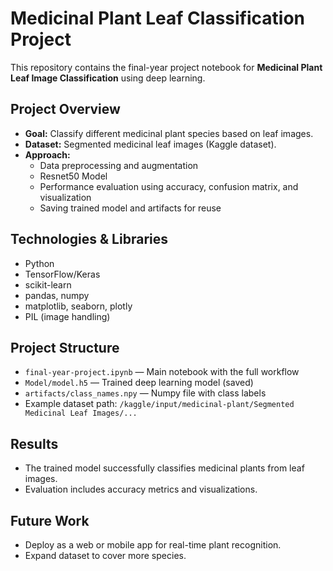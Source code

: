 # Medicinal Plant Leaf Classification Project

This repository contains the final-year project notebook for **Medicinal Plant Leaf Image Classification** using deep learning.  

## Project Overview
- **Goal:** Classify different medicinal plant species based on leaf images.
- **Dataset:** Segmented medicinal leaf images (Kaggle dataset).
- **Approach:**
  - Data preprocessing and augmentation
  - Resnet50 Model 
  - Performance evaluation using accuracy, confusion matrix, and visualization
  - Saving trained model and artifacts for reuse

## Technologies & Libraries
- Python
- TensorFlow/Keras
- scikit-learn
- pandas, numpy
- matplotlib, seaborn, plotly
- PIL (image handling)

## Project Structure
- `final-year-project.ipynb` — Main notebook with the full workflow
- `Model/model.h5` — Trained deep learning model (saved)
- `artifacts/class_names.npy` — Numpy file with class labels
- Example dataset path: `/kaggle/input/medicinal-plant/Segmented Medicinal Leaf Images/...`

## Results
- The trained model successfully classifies medicinal plants from leaf images.
- Evaluation includes accuracy metrics and visualizations.

## Future Work

- Deploy as a web or mobile app for real-time plant recognition.
- Expand dataset to cover more species.

